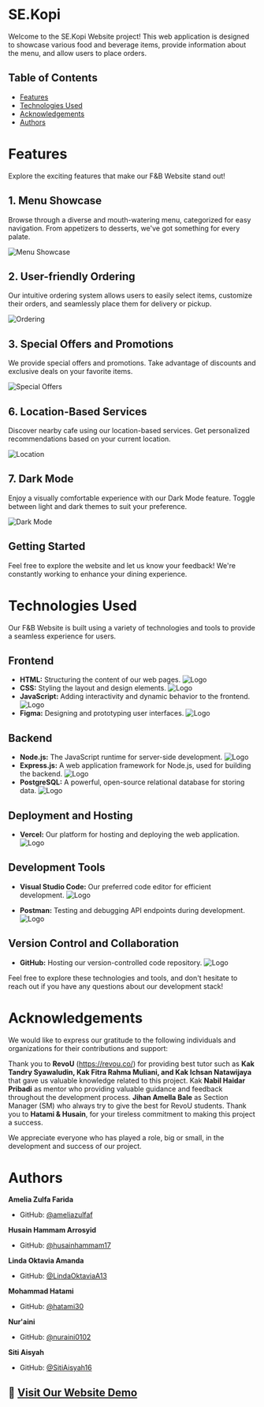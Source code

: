 # SE.Kopi

Welcome to the SE.Kopi Website project! This web application is designed to showcase various food and beverage items, provide information about the menu, and allow users to place orders.

## Table of Contents

- [Features](#features)
- [Technologies Used](#technologies-used)
- [Acknowledgements](#acknowledgements)
- [Authors](#Authors)


# Features

Explore the exciting features that make our F&B Website stand out!

## 1. Menu Showcase

Browse through a diverse and mouth-watering menu, categorized for easy navigation. From appetizers to desserts, we've got something for every palate.

![Menu Showcase](https://i.ibb.co/fH471mD/Menu.jpg)

## 2. User-friendly Ordering

Our intuitive ordering system allows users to easily select items, customize their orders, and seamlessly place them for delivery or pickup.

![Ordering](https://i.ibb.co/SdzsS8t/Transaction.jpg)

## 3. Special Offers and Promotions

We provide special offers and promotions. Take advantage of discounts and exclusive deals on your favorite items.

![Special Offers](https://i.ibb.co/DtJK6bk/Promotion.png)

## 6. Location-Based Services

Discover nearby cafe using our location-based services. Get personalized recommendations based on your current location.

![Location](https://i.ibb.co/K91K3Fr/Store.png)

## 7. Dark Mode

Enjoy a visually comfortable experience with our Dark Mode feature. Toggle between light and dark themes to suit your preference.

![Dark Mode](https://i.ibb.co/0FcYqVL/Darkmode.jpg)

## Getting Started

Feel free to explore the website and let us know your feedback! We're constantly working to enhance your dining experience.



# Technologies Used

Our F&B Website is built using a variety of technologies and tools to provide a seamless experience for users.

## Frontend

- **HTML:** Structuring the content of our web pages.
![Logo](https://i.ibb.co/Z6Z2pt3/1.png)
- **CSS:** Styling the layout and design elements.
![Logo](https://i.ibb.co/PTvM1T9/2.png)
- **JavaScript:** Adding interactivity and dynamic behavior to the frontend.
![Logo](https://i.ibb.co/pQjh4Vm/3.png)
- **Figma:** Designing and prototyping user interfaces.
![Logo](https://i.ibb.co/s2CdRmS/4.png)

## Backend

- **Node.js:** The JavaScript runtime for server-side development.
![Logo](https://i.ibb.co/t386rGY/5.png)
- **Express.js:** A web application framework for Node.js, used for building the backend.
![Logo](https://i.ibb.co/h78sDjn/6.png)
- **PostgreSQL:** A powerful, open-source relational database for storing data.
![Logo](https://i.ibb.co/RN0Cx2P/7.png)

## Deployment and Hosting

- **Vercel:** Our platform for hosting and deploying the web application.
![Logo](https://i.ibb.co/Pj1zKbz/8.png)
  
## Development Tools

- **Visual Studio Code:** Our preferred code editor for efficient development.
![Logo](https://i.ibb.co/Px1TjR5/9.png)

- **Postman:** Testing and debugging API endpoints during development.
![Logo](https://i.ibb.co/J5HkFw7/10.png)

## Version Control and Collaboration

- **GitHub:** Hosting our version-controlled code repository.
![Logo](https://i.ibb.co/tLCBCQy/11.png)

Feel free to explore these technologies and tools, and don't hesitate to reach out if you have any questions about our development stack!
# Acknowledgements

We would like to express our gratitude to the following individuals and organizations for their contributions and support:


Thank you to **RevoU** (https://revou.co/) for providing best tutor such as **Kak Tandry Syawaludin, Kak Fitra Rahma Muliani, and Kak Ichsan Natawijaya** that gave us valuable knowledge related to this project. Kak **Nabil Haidar Pribadi** as mentor who providing valuable guidance and feedback throughout the development process. **Jihan Amella Bale** as Section Manager (SM) who always try to give the best for RevoU students. Thank you to **Hatami & Husain**, for your tireless commitment to making this project a success.

We appreciate everyone who has played a role, big or small, in the development and success of our project.


# Authors

**Amelia Zulfa Farida**
  - GitHub: [@ameliazulfaf](https://github.com/ameliazulfaf)
   
**Husain Hammam Arrosyid**
  - GitHub: [@husainhammam17](https://github.com/husainhammam17)

**Linda Oktavia Amanda**
  - GitHub: [@LindaOktaviaA13](https://github.com/LindaOktaviaA13)
  
**Mohammad Hatami**
  - GitHub: [@hatami30](https://github.com/hatami30)
  
**Nur'aini**
  - GitHub: [@nuraini0102](https://github.com/nuraini0102)
 
**Siti Aisyah**
  - GitHub: [@SitiAisyah16](https://github.com/SitiAisyah16)

## 🚀 [Visit Our Website Demo](https://www.sekopi.biz.id/)